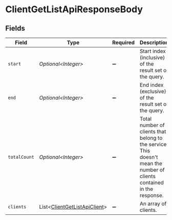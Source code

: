 # ClientGetListApiResponseBody


## Fields

| Field                                                                                                                   | Type                                                                                                                    | Required                                                                                                                | Description                                                                                                             |
| ----------------------------------------------------------------------------------------------------------------------- | ----------------------------------------------------------------------------------------------------------------------- | ----------------------------------------------------------------------------------------------------------------------- | ----------------------------------------------------------------------------------------------------------------------- |
| `start`                                                                                                                 | *Optional\<Integer>*                                                                                                    | :heavy_minus_sign:                                                                                                      | Start index (inclusive) of the result set of the query.<br/>                                                            |
| `end`                                                                                                                   | *Optional\<Integer>*                                                                                                    | :heavy_minus_sign:                                                                                                      | End index (exclusive) of the result set of the query.<br/>                                                              |
| `totalCount`                                                                                                            | *Optional\<Integer>*                                                                                                    | :heavy_minus_sign:                                                                                                      | Total number of clients that belong to the service. This doesn't mean the number of clients<br/>contained in the response.<br/> |
| `clients`                                                                                                               | List\<[ClientGetListApiClient](../../models/operations/ClientGetListApiClient.md)>                                      | :heavy_minus_sign:                                                                                                      | An array of clients.<br/>                                                                                               |